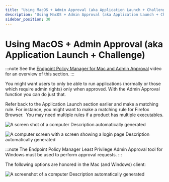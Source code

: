 ```yaml
---
title: "Using MacOS + Admin Approval (aka Application Launch + Challenge)"
description: "Using MacOS + Admin Approval (aka Application Launch + Challenge)"
sidebar_position: 30
---
```


# Using MacOS + Admin Approval (aka Application Launch + Challenge)

:::note
See the
[Endpoint Policy Manager for Mac and Admin Approval](/docs/endpointpolicymanager/components/endpointprivilegemanager/videolearningcenter/macintegration/adminapproval.md)
video for an overview of this section.
:::


You might want users to only be able to run applications (normally or those which require admin
rights) only when approved. With the Admin Approval function you can do just that.

Refer back to the Application Launch section earlier and make a matching rule. For instance, you
might want to make a matching rule for Firefox Browser.  You may need multiple rules if a product
has multiple executables.

![A screen shot of a computer Description automatically generated](/images/endpointpolicymanager/mac/using_macos_admin_approval.webp)

![A computer screen with a screen showing a login page Description automatically generated](/images/endpointpolicymanager/mac/using_macos_admin_approval_1.webp)

:::note
The Endpoint Policy Manager Least Privilege Admin Approval tool for Windows must be used
to perform approval requests.
:::


The following options are honored in the Mac (and Windows) client:

![A screenshot of a computer Description automatically generated](/images/endpointpolicymanager/mac/using_macos_admin_approval_2.webp)

